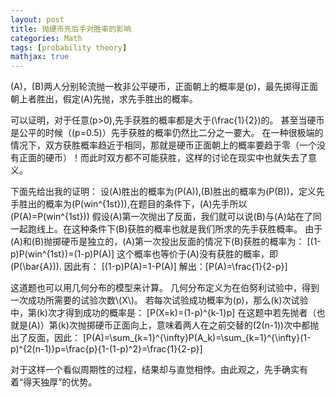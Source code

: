 ```yaml
---
layout: post
title: 抛硬币先后手对胜率的影响
categories: Math
tags: [probability theory]
mathjax: true
---
```


\(A\)，\(B\)两人分别轮流抛一枚非公平硬币，正面朝上的概率是\(p\)，最先掷得正面朝上者胜出，假定\(A\)先抛，求先手胜出的概率。
<!--more-->

可以证明，对于任意\(p>0\),先手获胜的概率都是大于\(\frac{1}{2}\)的。
甚至当硬币是公平的时候（\(p=0.5\)）先手获胜的概率仍然比二分之一要大。
在一种很极端的情况下，双方获胜概率趋近于相同，那就是硬币正面朝上的概率要趋于零（一个没有正面的硬币）！而此时双方都不可能获胜，这样的讨论在现实中也就失去了意义。

下面先给出我的证明：
设\(A\)胜出的概率为\(P(A)\),\(B\)胜出的概率为\(P(B)\)，定义先手胜出的概率为\(P(win^{1st})\),在题目的条件下，\(A\)先手所以\(P(A)=P(win^{1st})\)
假设\(A\)第一次抛出了反面，我们就可以说\(B\)与\(A\)站在了同一起跑线上。在这种条件下\(B\)获胜的概率也就是我们所求的先手获胜概率。
由于\(A\)和\(B\)抛掷硬币是独立的，\(A\)第一次投出反面的情况下\(B\)获胜的概率为：
\[(1-p)P(win^{1st})=(1-p)P(A)\]
这个概率也等价于\(A\)没有获胜的概率，即\(P(\bar{A})\).
因此有：
\[(1-p)P(A)=1-P(A)\]
解出：\[P(A)=\frac{1}{2-p}\]

这道题也可以用几何分布的模型来计算。
几何分布定义为在伯努利试验中，得到一次成功所需要的试验次数\\(X\\)。
若每次试验成功概率为\(p\)，那么\(k\)次试验中，第\(k\)次才得到成功的概率是：
\[P(X=k)=(1-p)^{k-1}p\]
在这题中若先抛者（也就是\(A\)）第\(k\)次抛掷硬币正面向上，意味着两人在之前交替的\(2(n-1)\)次中都抛出了反面，因此：
\[P(A)=\sum_{k=1}^{\infty}P(A_k)=\sum_{k=1}^{\infty}(1-p)^{2(n-1)}p=\frac{p}{1-(1-p)^2}=\frac{1}{2-p}\]

对于这样一个看似周期性的过程，结果却与直觉相悖。由此观之，先手确实有着“得天独厚”的优势。
